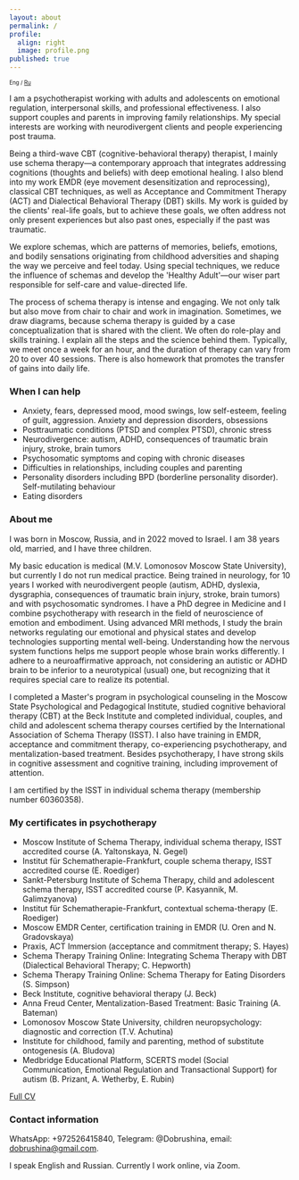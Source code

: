 ```yaml
---
layout: about
permalink: /
profile:
  align: right
  image: profile.png
published: true
---
```


<sub><sub>Eng / [Ru](Russian.md)</sub></sub>


I am a psychotherapist working with adults and adolescents on emotional regulation, interpersonal skills, and professional effectiveness. I also support couples and parents in improving family relationships. My special interests are working with neurodivergent clients and people experiencing post trauma.

Being a third-wave CBT (cognitive-behavioral therapy) therapist, I mainly use schema therapy—a contemporary approach that integrates addressing cognitions (thoughts and beliefs) with deep emotional healing. I also blend into my work EMDR (eye movement desensitization and reprocessing), classical CBT techniques, as well as Acceptance and Commitment Therapy (ACT) and Dialectical Behavioral Therapy (DBT) skills. My work is guided by the clients' real-life goals, but to achieve these goals, we often address not only present experiences but also past ones, especially if the past was traumatic.

We explore schemas, which are patterns of memories, beliefs, emotions, and bodily sensations originating from childhood adversities and shaping the way we perceive and feel today. Using special techniques, we reduce the influence of schemas and develop the 'Healthy Adult'—our wiser part responsible for self-care and value-directed life.

The process of schema therapy is intense and engaging. We not only talk but also move from chair to chair and work in imagination. Sometimes, we draw diagrams, because schema therapy is guided by a case conceptualization that is shared with the client. We often do role-play and skills training. I explain all the steps and the science behind them. Typically, we meet once a week for an hour, and the duration of therapy can vary from 20 to over 40 sessions. There is also homework that promotes the transfer of gains into daily life.


### When I can help
- Anxiety, fears, depressed mood, mood swings, low self-esteem, feeling of guilt, aggression. Anxiety and depression disorders, obsessions
- Posttraumatic conditions (PTSD and complex PTSD), chronic stress
- Neurodivergence: autism, ADHD, consequences of traumatic brain injury, stroke, brain tumors
- Psychosomatic symptoms and coping with chronic diseases
- Difficulties in relationships, including couples and parenting
- Personality disorders including BPD (borderline personality disorder). Self-mutilating behaviour
- Eating disorders


### About me
I was born in Moscow, Russia, and in 2022 moved to Israel. I am 38 years old, married, and I have three children.

My basic education is medical (M.V. Lomonosov Moscow State University), but currently I do not run medical practice. Being trained in neurology, for 10 years I worked with neurodivergent people (аutism, ADHD, dyslexia, dysgraphia, consequences of traumatic brain injury, stroke, brain tumors) and with psychosomatic syndromes. I have a PhD degree in Medicine and I combine psychotherapy with research in the field of neuroscience of emotion and embodiment. Using advanced MRI methods, I study the brain networks regulating our emotional and physical states and develop technologies supporting mental well-being. Understanding how the nervous system functions helps me support people whose brain works differently. I adhere to a neuroaffirmative approach, not considering an autistic or ADHD brain to be inferior to a neurotypical (usual) one, but recognizing that it requires special care to realize its potential.

I completed a Master's program in psychological counseling in the Moscow State Psychological and Pedagogical Institute, studied cognitive behavioral therapy (CBT) at the Beck Institute and completed individual, couples, and child and adolescent schema therapy courses certified by the International Association of Schema Therapy (ISST). I also have training in EMDR, acceptance and commitment therapy, co-experiencing psychotherapy, and mentalization-based treatment. Besides psychotherapy, I have strong skils in cognitive assessment and cognitive training, including improvement of attention.

I am certified by the ISST in individual schema therapy (membership number 60360358).


### My certificates in psychotherapy
- Moscow Institute of Schema Therapy, individual schema therapy, ISST accredited course (A. Yaltonskaya, N. Gegel)
- Institut für Schematherapie-Frankfurt, couple schema therapy, ISST accredited course (E. Roediger)
- Sankt-Petersburg Institute of Schema Therapy, child and adolescent schema therapy, ISST accredited course (P. Kasyannik, M. Galimzyanova)
- Institut für Schematherapie-Frankfurt, contextual schema-therapy (E. Roediger)
- Moscow EMDR Center, certification training in EMDR (U. Oren and N. Gradovskaya)
- Praxis, ACT Immersion (acceptance and commitment therapy; S. Hayes)
- Schema Therapy Training Online: Integrating Schema Therapy with DBT (Dialectical Behavioral Therapy; C. Hepworth)
- Schema Therapy Training Online: Schema Therapy for Eating Disorders (S. Simpson)
- Beck Institute, cognitive behavioral therapy (J. Beck)
- Anna Freud Center, Mentalization-Based Treatment: Basic Training (A. Bateman)
- Lomonosov Moscow State University, children neuropsychology: diagnostic and correction (T.V. Achutina)
- Institute for childhood, family and parenting, method of substitute ontogenesis (A. Bludova)
- Medbridge Educational Platform, SCERTS model (Social Communication, Emotional Regulation and Transactional Support) for autism (B. Prizant, A. Wetherby, E. Rubin)

[Full CV](files/CV_Dobrushina_Oct_2023.pdf)

### Contact information
WhatsApp: +972526415840, Telegram: @Dobrushina, email: [dobrushina@gmail.com](mailto:dobrushina@gmail.com).

I speak English and Russian. Currently I work online, via Zoom.